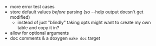 * more error test cases
* store default values *before* parsing (so --help output doesn't get modified)
  * instead of just "blindly" taking opts might want to create my own table and copy it in?
* allow for optional arguments
* doc comments & a doxygen `make doc` target
